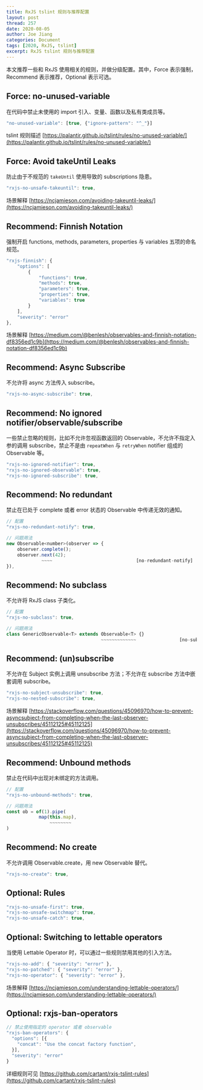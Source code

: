 ```yaml
---
title: RxJS tslint 规则与推荐配置
layout: post
thread: 257
date: 2020-08-05
author: Joe Jiang
categories: Document
tags: [2020, RxJS, tslint]
excerpt: RxJS tslint 规则与推荐配置
---
```


本文推荐一些和 RxJS 使用相关的规则，并做分级配置。其中，Force 表示强制，Recommend 表示推荐，Optional 表示可选。

## Force: no-unused-variable

在代码中禁止未使用的 import 引入、变量、函数以及私有类成员等。

```jsx
"no-unused-variable": [true, {"ignore-pattern": "^_"}]
```

tslint 规则描述 [https://palantir.github.io/tslint/rules/no-unused-variable/](https://palantir.github.io/tslint/rules/no-unused-variable/)

## Force: Avoid takeUntil Leaks

防止由于不规范的 `takeUntil` 使用导致的 subscriptions 隐患。

```jsx
"rxjs-no-unsafe-takeuntil": true,
```

场景解释 [https://ncjamieson.com/avoiding-takeuntil-leaks/](https://ncjamieson.com/avoiding-takeuntil-leaks/)

## Recommend: Finnish Notation

强制开启 functions, methods, parameters, properties 与 variables 五项的命名规范。

```jsx
"rxjs-finnish": {
    "options": [
        {
            "functions": true,
            "methods": true,
            "parameters": true,
            "properties": true,
            "variables": true
        }
    ],
    "severity": "error"
},
```

场景解释 [https://medium.com/@benlesh/observables-and-finnish-notation-df8356ed1c9b](https://medium.com/@benlesh/observables-and-finnish-notation-df8356ed1c9b)

## Recommend: Async Subscribe

不允许将 async 方法传入 subscribe。

```jsx
"rxjs-no-async-subscribe": true,
```

## Recommend: No ignored notifier/observable/subscribe

一些禁止忽略的规则，比如不允许忽视函数返回的 Observable，不允许不指定入参的调用 subscribe，禁止不是由 `repeatWhen` 与 `retryWhen` notifier 组成的 Observable 等。

```jsx
"rxjs-no-ignored-notifier": true,
"rxjs-no-ignored-observable": true,
"rxjs-no-ignored-subscribe": true,
```

## Recommend: No redundant

禁止在已处于 complete 或者 error 状态的 Observable 中传递无效的通知。

```jsx
// 配置
"rxjs-no-redundant-notify": true,

// 问题用法
new Observable<number>(observer => {
    observer.complete();
    observer.next(42);
             ~~~~                               [no-redundant-notify]
}),
```

## Recommend: No subclass

不允许将 RxJS class 子类化。

```jsx
// 配置
"rxjs-no-subclass": true,

// 问题用法
class GenericObservable<T> extends Observable<T> {}
                                   ~~~~~~~~~~~~~                [no-subclass]
```

## Recommend: (un)subscribe

不允许在 Subject 实例上调用 unsubscribe 方法；不允许在 subscribe 方法中嵌套调用 subscribe。

```jsx
"rxjs-no-subject-unsubscribe": true,
"rxjs-no-nested-subscribe": true,
```

场景解释 [https://stackoverflow.com/questions/45096970/how-to-prevent-asyncsubject-from-completing-when-the-last-observer-unsubscribes/45112125#45112125](https://stackoverflow.com/questions/45096970/how-to-prevent-asyncsubject-from-completing-when-the-last-observer-unsubscribes/45112125#45112125)

## Recommend: Unbound methods

禁止在代码中出现对未绑定的方法调用。

```jsx
// 配置
"rxjs-no-unbound-methods": true,

// 问题用法
const ob = of(1).pipe(
            map(this.map),
                ~~~~~~~~                                                    [no-unbound-methods]
)
```

## Recommend: No create

不允许调用 Observable.create，用 new Observable 替代。

```jsx
"rxjs-no-create": true,
```

## Optional: Rules

```jsx
"rxjs-no-unsafe-first": true,
"rxjs-no-unsafe-switchmap": true,
"rxjs-no-unsafe-catch": true,
```

## Optional: Switching to lettable operators

当使用 Lettable Operator 时，可以通过一些规则禁用其他的引入方法。

```jsx
"rxjs-no-add": { "severity": "error" },
"rxjs-no-patched": { "severity": "error" },
"rxjs-no-operator": { "severity": "error" },
```

场景解释 [https://ncjamieson.com/understanding-lettable-operators/](https://ncjamieson.com/understanding-lettable-operators/)

## Optional: rxjs-ban-operators

```jsx
// 禁止使用指定的 operator 或者 observable
"rxjs-ban-operators": {
  "options": [{
    "concat": "Use the concat factory function",
  }],
  "severity": "error"
}
```

详细规则可见 [https://github.com/cartant/rxjs-tslint-rules](https://github.com/cartant/rxjs-tslint-rules)
